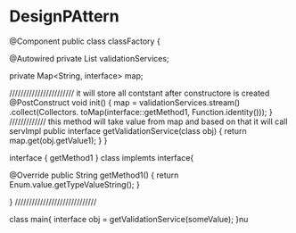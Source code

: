 # DesignPAttern

@Component
public class classFactory {

@Autowired
private List<interface> validationServices;

private Map<String, interface> map;

///////////////////////
it will store all contstant after constructore is created
@PostConstruct
void init() {
map =
validationServices.stream()
.collect(Collectors.
toMap(interface::getMethod1, Function.identity()));
}
///////////// this method will take value from map and based on that it will call servImpl
public interface getValidationService(class obj) {
return  map.get(obj.getValue1);
}
}

interface {
getMethod1
}
class implemts interface{

@Override
public String getMethod1() {
return Enum.value.getTypeValueString();
}

}
/////////////////////////////

class main{
interface obj = getValidationService(someValue);
}nu
